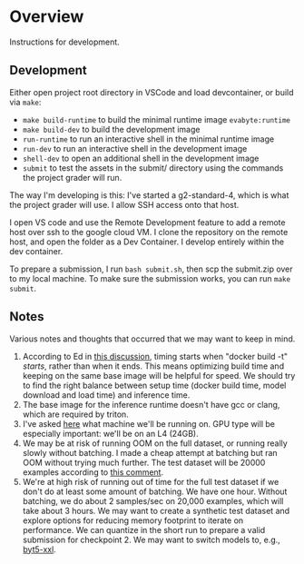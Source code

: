 # Overview

Instructions for development.

## Development

Either open project root directory in VSCode and load devcontainer, or build via `make`:

- `make build-runtime` to build the minimal runtime image `evabyte:runtime`
- `make build-dev` to build the development image
- `run-runtime` to run an interactive shell in the minimal runtime image
- `run-dev` to run an interactive shell in the development image
- `shell-dev` to open an additional shell in the development image
- `submit` to test the assets in the submit/ directory using the commands the project grader will run.

The way I'm developing is this: I've started a g2-standard-4, which is what the project grader will use. I allow SSH access onto that host.

I open VS code and use the Remote Development feature to add a remote host over ssh to the google cloud VM. I clone the repository on the remote host, and open the folder as a Dev Container. I develop entirely within the dev container.

To prepare a submission, I run `bash submit.sh`, then scp the submit.zip over to my local machine. To make sure the submission works, you can run `make submit`.

## Notes

Various notes and thoughts that occurred that we may want to keep in mind.

1. According to Ed in [this discussion](https://edstem.org/us/courses/77432/discussion/6630668), timing starts when "docker build -t" _starts_, rather than when it ends. This means optimizing build time and keeping on the same base image will be helpful for speed. We should try to find the right balance between setup time (docker build time, model download and load time) and inference time.
2. The base image for the inference runtime doesn't have gcc or clang, which are required by triton.
3. I've asked [here](https://edstem.org/us/courses/77432/discussion/6658204) what machine we'll be running on. GPU type will be especially important: we'll be on an L4 (24GB).
4. We may be at risk of running OOM on the full dataset, or running really slowly without batching. I made a cheap attempt at batching but ran OOM without trying much further. The test dataset will be 20000 examples according to [this comment](https://edstem.org/us/courses/77432/discussion/6653048).
5. We're at high risk of running out of time for the full test dataset if we don't do at least some amount of batching. We have one hour. Without batching, we do about 2 samples/sec on 20,000 examples, which will take about 3 hours. We may want to create a synthetic test dataset and explore options for reducing memory footprint to iterate on performance. We can quantize in the short run to prepare a valid submission for checkpoint 2. We may want to switch models to, e.g., [byt5-xxl](https://huggingface.co/google/byt5-xxl).
